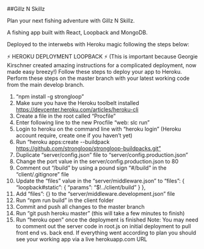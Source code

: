 ##Gillz N Skillz

Plan your next fishing adventure with Gillz N Skillz.

A fishing app built with React, Loopback and MongoDB.

Deployed to the interwebs with Heroku magic following the steps below:

:zap: HEROKU DEPLOYMENT LOOPBACK :zap:
(This is important because Georgie Kirschner created amazing instructions for a complicated deployment, now made easy breezy!)
Follow these steps to deploy your app to Heroku. Perform these steps on the master branch with your latest working code from the main develop branch.
1. “npm install -g strongloop”
2. Make sure you have the Heroku toolbelt installed https://devcenter.heroku.com/articles/heroku-cli
3. Create a file in the root called “Procfile”
4. Enter following line to the new Procfile “web: slc run”
5. Login to heroku on the command line with “heroku login” (Heroku account require, create one if you haven’t yet)
6. Run “heroku apps:create --buildpack https://github.com/strongloop/strongloop-buildpacks.git”
7. Duplicate “server/config.json” file to “server/config.production.json”
8. Change the port value in the server/config.production.json to 80
9. Comment out “/build” by using a pound sign “#/build” in the “client/.gitignore” file
10. Update the “files” value in the “server/middleware.json” to
“files”: {
“loopback#static”: {
“params”: “$!../client/build”
}
},
11. Add “files”: {} to the “server/middleware.development.json” file
12. Run “npm run build” in the client folder
13. Commit and push all changes to the master branch
14. Run “git push heroku master” (this will take a few minutes to finish)
15. Run “heroku open” once the deployment is finished
Note: You may need to comment out the server code in root.js on initial deployment to pull front end vs. back end.
If everything went according to plan you should see your working app via a live herokuapp.com URL

